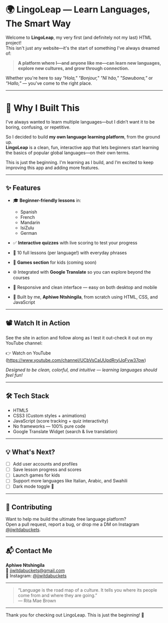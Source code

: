 # 🌍 LingoLeap — Learn Languages, The Smart Way

Welcome to **LingoLeap**, my very first (and definitely not my last) HTML project!  
This isn't just any website—it's the start of something I've always dreamed of:

> **A platform where I—and anyone like me—can learn new languages, explore new cultures, and grow through connection.**

Whether you're here to say *"Hola,"* *"Bonjour,"* *"Nǐ hǎo,"* *"Sawubona,"* or *"Hallo,"* — you've come to the right place.

---

# 🚀 Why I Built This

I've always wanted to learn multiple languages—but I didn’t want it to be boring, confusing, or repetitive.

So I decided to build **my own language learning platform**, from the ground up.  
**LingoLeap** is a clean, fun, interactive app that lets beginners start learning the basics of popular global languages—on their own terms.

This is just the beginning. I'm learning as I build, and I’m excited to keep improving this app and adding more features.

---

## ✨ Features

- 🎓 **Beginner-friendly lessons** in:
  - Spanish
  - French
  - Mandarin
  - IsiZulu
  - German

- ✅ **Interactive quizzes** with live scoring to test your progress
- 🧠 10 full lessons (per language!) with everyday phrases
- 🧩 **Games section** for kids (coming soon)
- 🌐 Integrated with **Google Translate** so you can explore beyond the courses
- 📱 Responsive and clean interface — easy on both desktop and mobile
- 💬 Built by me, **Aphiwe Ntshingila**, from scratch using HTML, CSS, and JavaScript

---

## 📽️ Watch It in Action

See the site in action and follow along as I test it out-check it out on my YouTube channel:

👉 Watch on YouTube (https://www.youtube.com/channel/UCbVsCaUUpdRrylJqFvw37pw)
 
*Designed to be clean, colorful, and intuitive — learning languages should feel fun!*

---

## 🛠 Tech Stack

- HTML5
- CSS3 (Custom styles + animations)
- JavaScript (score tracking + quiz interactivity)
- No frameworks — 100% pure code
- Google Translate Widget (search & live translation)

---

## 💡 What's Next?

- [ ] Add user accounts and profiles  
- [ ] Save lesson progress and scores  
- [ ] Launch games for kids  
- [ ] Support more languages like Italian, Arabic, and Swahili  
- [ ] Dark mode toggle 🌙

---

## 🤝 Contributing

Want to help me build the ultimate free language platform?  
Open a pull request, report a bug, or drop me a DM on Instagram [@jjwitdabuckets](https://www.instagram.com/jjwitdabuckets_/).

---

## 📬 Contact Me

**Aphiwe Ntshingila**  
📧 jjwitdabuckets@gmail.com  
📸 Instagram: [@jjwitdabuckets](https://www.instagram.com/jjwitdabuckets_/)

---

> “Language is the road map of a culture. It tells you where its people come from and where they are going.”  
> — Rita Mae Brown

---

Thank you for checking out LingoLeap. This is just the beginning! 🌱
